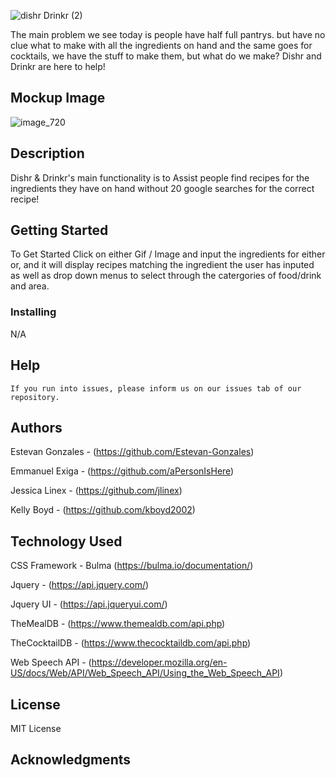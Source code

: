 ![dishr   Drinkr (2)](https://github.com/Estevan-Gonzales/project-1-placeholder/assets/145223393/9866fb79-18ae-454f-a95c-731f202bae6a)


The main problem we see today is people have half full pantrys. but have no clue what to make with all the ingredients on hand
and the same goes for cocktails, we have the stuff to make them, but what do we make? Dishr and Drinkr are here to help!

## Mockup Image

![image_720](https://github.com/Estevan-Gonzales/project-1-placeholder/assets/145223393/1fccbc72-9c6c-40ca-babd-ec685369846c)


## Description

Dishr & Drinkr's main functionality is to Assist people find recipes for the ingredients they have on hand without 20 google searches for the correct recipe!

## Getting Started

To Get Started Click on either Gif / Image and input the ingredients for either or, and it will display recipes matching the ingredient the user has inputed as well as drop down menus to select through the catergories of food/drink and area.

### Installing

N/A

## Help

```
If you run into issues, please inform us on our issues tab of our repository.
```

## Authors
Estevan Gonzales - (https://github.com/Estevan-Gonzales)  

Emmanuel Exiga - (https://github.com/aPersonIsHere)  

Jessica Linex - (https://github.com/jlinex)  

Kelly Boyd - (https://github.com/kboyd2002) 

## Technology Used

CSS Framework - Bulma (https://bulma.io/documentation/)

Jquery - (https://api.jquery.com/)

Jquery UI - (https://api.jqueryui.com/)

TheMealDB - (https://www.themealdb.com/api.php)

TheCocktailDB - (https://www.thecocktaildb.com/api.php)

Web Speech API - (https://developer.mozilla.org/en-US/docs/Web/API/Web_Speech_API/Using_the_Web_Speech_API)

## License

MIT License

## Acknowledgments
